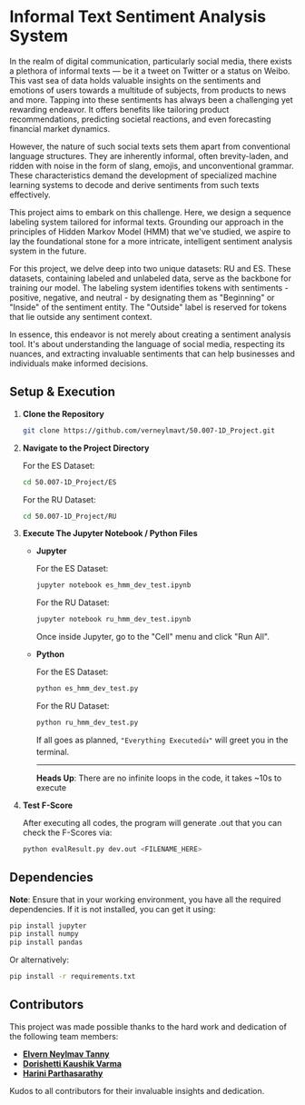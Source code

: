 # Informal Text Sentiment Analysis System

In the realm of digital communication, particularly social media, there exists a plethora of informal texts — be it a tweet on Twitter or a status on Weibo. This vast sea of data holds valuable insights on the sentiments and emotions of users towards a multitude of subjects, from products to news and more. Tapping into these sentiments has always been a challenging yet rewarding endeavor. It offers benefits like tailoring product recommendations, predicting societal reactions, and even forecasting financial market dynamics.

However, the nature of such social texts sets them apart from conventional language structures. They are inherently informal, often brevity-laden, and ridden with noise in the form of slang, emojis, and unconventional grammar. These characteristics demand the development of specialized machine learning systems to decode and derive sentiments from such texts effectively.

This project aims to embark on this challenge. Here, we design a sequence labeling system tailored for informal texts. Grounding our approach in the principles of Hidden Markov Model (HMM) that we've studied, we aspire to lay the foundational stone for a more intricate, intelligent sentiment analysis system in the future.

For this project, we delve deep into two unique datasets: RU and ES. These datasets, containing labeled and unlabeled data, serve as the backbone for training our model. The labeling system identifies tokens with sentiments - positive, negative, and neutral - by designating them as "Beginning" or "Inside" of the sentiment entity. The "Outside" label is reserved for tokens that lie outside any sentiment context.

In essence, this endeavor is not merely about creating a sentiment analysis tool. It's about understanding the language of social media, respecting its nuances, and extracting invaluable sentiments that can help businesses and individuals make informed decisions.

## Setup & Execution

1. **Clone the Repository**

   ```bash
   git clone https://github.com/verneylmavt/50.007-1D_Project.git
   ```

2. **Navigate to the Project Directory**

   For the ES Dataset:

   ```bash
   cd 50.007-1D_Project/ES
   ```

   For the RU Dataset:

   ```bash
   cd 50.007-1D_Project/RU
   ```

3. **Execute The Jupyter Notebook / Python Files**

   - **Jupyter**

     For the ES Dataset:

     ```bash
     jupyter notebook es_hmm_dev_test.ipynb
     ```

     For the RU Dataset:

     ```bash
     jupyter notebook ru_hmm_dev_test.ipynb
     ```

     Once inside Jupyter, go to the "Cell" menu and click "Run All".

   - **Python**

     For the ES Dataset:

     ```bash
     python es_hmm_dev_test.py
     ```

     For the RU Dataset:

     ```bash
     python ru_hmm_dev_test.py
     ```

     If all goes as planned, `"Everything Executed👍"` will greet you in the terminal.

     ***

     **Heads Up**: There are no infinite loops in the code, it takes ~10s to execute

4. **Test F-Score**

   After executing all codes, the program will generate .out that you can check the F-Scores via:

   ```bash
   python evalResult.py dev.out <FILENAME_HERE>
   ```

## Dependencies

**Note**: Ensure that in your working environment, you have all the required dependencies. If it is not installed, you can get it using:

```bash
pip install jupyter
pip install numpy
pip install pandas
```

Or alternatively:

```bash
pip install -r requirements.txt
```

## Contributors

This project was made possible thanks to the hard work and dedication of the following team members:

- **[Elvern Neylmav Tanny](https://github.com/verneylmavt)**
- **[Dorishetti Kaushik Varma](https://github.com/varmz120)**
- **[Harini Parthasarathy](https://github.com/reenee1601)**

Kudos to all contributors for their invaluable insights and dedication.
